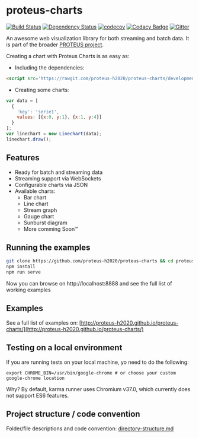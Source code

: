 proteus-charts 
==============
[![Build Status](https://travis-ci.org/proteus-h2020/proteus-charts.svg?branch=development)](https://travis-ci.org/proteus-h2020/proteus-charts)
[![Dependency Status](https://www.versioneye.com/user/projects/57303069a0ca35004baf8700/badge.svg?style=flat)](https://www.versioneye.com/user/projects/57303069a0ca35004baf8700)
[![codecov](https://codecov.io/gh/proteus-h2020/proteus-charts/branch/development/graph/badge.svg)](https://codecov.io/gh/proteus-h2020/proteus-charts/branch/development)
[![Codacy Badge](https://api.codacy.com/project/badge/grade/828f75b1887540969e7e79937715198b)](https://www.codacy.com/app/nachogarcia91/proteus-charts)
[![Gitter](https://img.shields.io/gitter/room/proteus-h2020/proteus-charts.svg?maxAge=2592000)](https://gitter.im/proteus-h2020/proteus-charts)

An awesome web visualization library for both streaming and batch data. It is part of the broader [PROTEUS project](http://www.proteus-bigdata.com/). 

Creating a chart with Proteus Charts is as easy as:

- Including the dependencies: 
```html
<script src='https://rawgit.com/proteus-h2020/proteus-charts/development/dist/proteus-charts.js'></script>
```
- Creating some charts:
```js
var data = [
  {
    'key': 'serie1',
    values: [{x:0, y:1}, {x:1, y:4}]
  }
];
var linechart = new Linechart(data);
linechart.draw();
```
## Features
- Ready for batch and streaming data
- Streaming support via WebSockets
- Configurable charts via JSON
- Available charts:
  - Bar chart
  - Line chart
  - Stream graph
  - Gauge chart
  - Sunburst diagram
  - More comming Soon™
## Running the examples
```bash
git clone https://github.com/proteus-h2020/proteus-charts && cd proteus-charts
npm install
npm run serve
```
Now you can browse on http://localhost:8888 and see the full list of working examples

## Examples

See a full list of examples on: [http://proteus-h2020.github.io/proteus-charts/](http://proteus-h2020.github.io/proteus-charts/)
## Testing on a local environment
If you are running tests on your local machine, yo need to do the following:

`export CHROME_BIN=/usr/bin/google-chrome # or choose your custom google-chrome location`

Why? By default, karma runner uses Chromium v37.0, which currently does not support ES6 features.

## Project structure / code convention
Folder/file descriptions and code convention: [directory-structure.md](https://github.com/PROTEUS-H2020/proteus-graphs/blob/master/directory-structure.md) 
